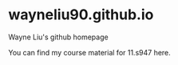 # wayneliu90.github.io
Wayne Liu's github homepage

You can find my course material for 11.s947 here.
